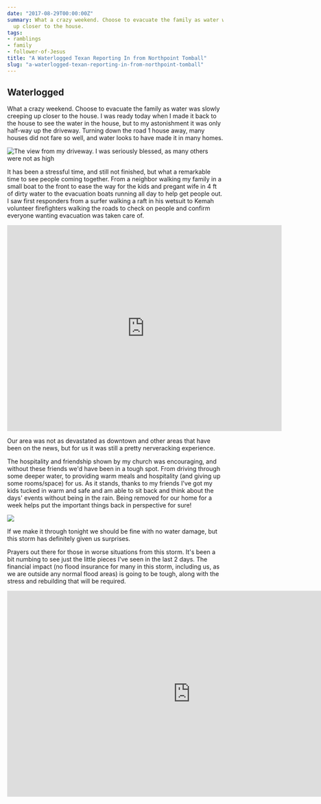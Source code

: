 ```yaml
---
date: "2017-08-29T00:00:00Z"
summary: What a crazy weekend. Choose to evacuate the family as water was slowly creeping
  up closer to the house.
tags:
- ramblings
- family
- follower-of-Jesus
title: "A Waterlogged Texan Reporting In from Northpoint Tomball"
slug: "a-waterlogged-texan-reporting-in-from-northpoint-tomball"
---
```


## Waterlogged

What a crazy weekend. Choose to evacuate the family as water was slowly creeping up closer to the house. I was ready today when I made it back to the house to see the water in the house, but to my astonishment it was only half-way up the driveway. Turning down the road 1 house away, many houses did not fare so well, and water looks to have made it in many homes.

![The view from my driveway. I was seriously blessed, as many others were not as high](/images/View+from+My+Driveway.jpg)

It has been a stressful time, and still not finished, but what a remarkable time to see people coming together. From a neighbor walking my family in a small boat to the front to ease the way for the kids and pregant wife in 4 ft of dirty water to the evacuation boats running all day to help get people out. I saw first responders from a surfer walking a raft in his wetsuit to Kemah volunteer firefighters walking the roads to check on people and confirm everyone wanting evacuation was taken care of.


<iframe src="https://www.youtube.com/embed/ze5enLNWnqU?wmode=opaque&enablejsapi=1" height="480" width="640" scrolling="no" frameborder="0" allowfullscreen="yes">
</iframe>



Our area was not as devastated as downtown and other areas that have been on the news, but for us it was still a pretty nerveracking experience.

The hospitality and friendship shown by my church was encouraging, and without these friends we'd have been in a tough spot. From driving through some deeper water, to providing warm meals and hospitality (and giving up some rooms/space) for us. As it stands, thanks to my friends I've got my kids tucked in warm and safe and am able to sit back and think about the days' events without being in the rain. Being removed for our home for a week helps put the important things back in perspective for sure!

![](/images/Northern+Point+Entrance.jpg)

If we make it through tonight we should be fine with no water damage, but this storm has definitely given us surprises.

Prayers out there for those in worse situations from this storm. It's been a bit numbing to see just the little pieces I've seen in the last 2 days. The financial impact (no flood insurance for many in this storm, including us, as we are outside any normal flood areas) is going to be tough, along with the stress and rebuilding that will be required.


<iframe src="https://www.youtube.com/embed/6jVehJxi-0o?wmode=opaque&enablejsapi=1" height="480" width="854" scrolling="no" frameborder="0" allowfullscreen="yes">
</iframe>

